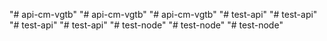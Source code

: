 "# api-cm-vgtb" 
"# api-cm-vgtb" 
"# api-cm-vgtb" 
"# test-api" 
"# test-api" 
"# test-api" 
"# test-api" 
"# test-node" 
"# test-node" 
"# test-node" 
